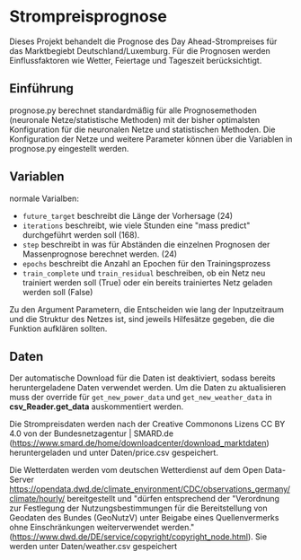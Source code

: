 # Strompreisprognose
Dieses Projekt behandelt die Prognose des Day Ahead-Strompreises für das Marktbegiebt Deutschland/Luxemburg. Für die Prognosen werden Einflussfaktoren wie Wetter, Feiertage und Tageszeit berücksichtigt.

## Einführung
prognose.py berechnet standardmäßig für alle Prognosemethoden (neuronale Netze/statistische Methoden) mit der bisher optimalsten Konfiguration für die neuronalen Netze und statistischen Methoden. 
Die Konfiguration der Netze und weitere Parameter können über die Variablen in prognose.py eingestellt werden. 

## Variablen
normale Varialben:
- `future_target` beschreibt die Länge der Vorhersage (24)
- `iterations` beschreibt, wie viele Stunden eine "mass predict" durchgeführt werden soll (168). 
- `step` beschreibt in was für Abständen die einzelnen Prognosen der Massenprognose berechnet werden. (24)
- `epochs` beschreibt die Anzahl an Epochen für den Trainingsprozess
- `train_complete` und `train_residual` beschreiben, ob ein Netz neu trainiert werden soll (True) oder ein bereits trainiertes Netz geladen werden soll (False)

Zu den Argument Parametern, die Entscheiden wie lang der Inputzeitraum und die Struktur des Netzes ist, sind jeweils Hilfesätze gegeben, die die Funktion aufklären sollten.



## Daten
Der automatische Download für die Daten ist deaktiviert, sodass bereits heruntergeladene Daten verwendet werden. Um die Daten zu aktualisieren muss der override für `get_new_power_data` und `get_new_weather_data` in **csv_Reader.get_data** auskommentiert werden.

Die Strompreisdaten werden nach der Creative Commonons Lizens CC BY 4.0 von der Bundesnetzagentur | SMARD.de (https://www.smard.de/home/downloadcenter/download_marktdaten) heruntergeladen und unter Daten/price.csv gespeichert.

Die Wetterdaten werden vom deutschen Wetterdienst auf dem Open Data-Server https://opendata.dwd.de/climate_environment/CDC/observations_germany/climate/hourly/ bereitgestellt und "dürfen entsprechend der "Verordnung zur Festlegung der Nutzungsbestimmungen für die Bereitstellung von Geodaten des Bundes (GeoNutzV) unter Beigabe eines Quellenvermerks ohne Einschränkungen weiterverwendet werden." (https://www.dwd.de/DE/service/copyright/copyright_node.html). Sie werden unter Daten/weather.csv gespeichert
